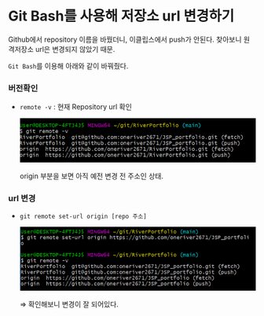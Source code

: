 # Git Bash를 사용해 저장소 url 변경하기

Github에서 repository 이름을 바꿨더니, 이클립스에서 push가 안된다. 찾아보니 원격저장소 url은 변경되지 않았기 때문.

`Git Bash`를 이용해 아래와 같이 바꿔줬다.

### 버전확인

- `remote -v` : 현재 Repository url 확인

  ![remote_v](imgs/git_remote_v.png)

  origin 부분을 보면 아직 예전 변경 전 주소인 상태.

### url 변경

- `git remote set-url origin [repo 주소]`

  ![Untitled](imgs/git_remote_setUrl.png)

  ⇒ 확인해보니 변경이 잘 되어있다.
